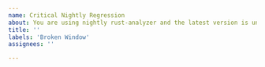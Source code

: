 ```yaml
---
name: Critical Nightly Regression
about: You are using nightly rust-analyzer and the latest version is unusable.
title: ''
labels: 'Broken Window'
assignees: ''

---
```


<!--
Troubleshooting guide: https://rust-analyzer.github.io/book/troubleshooting.html

Please try to provide information which will help us to fix the issue faster. Minimal reproducible examples with few dependencies are especially lovely <3.
-->
